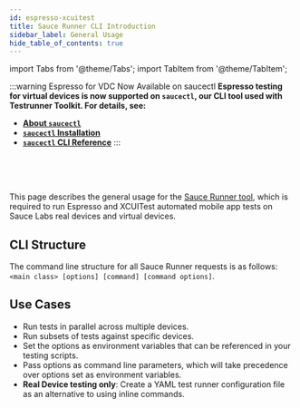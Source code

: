 ```yaml
---
id: espresso-xcuitest
title: Sauce Runner CLI Introduction
sidebar_label: General Usage
hide_table_of_contents: true
---
```


import Tabs from '@theme/Tabs';
import TabItem from '@theme/TabItem';

:::warning Espresso for VDC Now Available on saucectl
**Espresso testing for virtual devices is now supported on `saucectl`, our CLI tool used with Testrunner Toolkit. For details, see:**

* **[About `saucectl`](/testrunner-toolkit)**
* **[`saucectl` Installation](/testrunner-toolkit/installation)**
* **[`saucectl` CLI Reference](/testrunner-toolkit/saucectl)**
:::

<br/>
<br/>
<br/>


This page describes the general usage for the [Sauce Runner tool](/mobile-apps/automated-testing/espresso-xcuitest), which is required to run Espresso and XCUITest automated mobile app tests on Sauce Labs real devices and virtual devices.

## CLI Structure

The command line structure for all Sauce Runner requests is as follows: `<main class> [options] [command] [command options]`.

## Use Cases

* Run tests in parallel across multiple devices.
* Run subsets of tests against specific devices.
* Set the options as environment variables that can be referenced in your testing scripts.
* Pass options as command line parameters, which will take precedence over options set as environment variables.
* **Real Device testing only**: Create a YAML test runner configuration file as an alternative to using inline commands.
